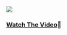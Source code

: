 <img src="https://github.com/user-attachments/assets/fede93e4-6ff1-4690-94a7-b5ce3c84096e/">
<h3><a href="https://www.youtube.com/watch?v=1fLiilnxNvk">Watch The Video</a>🚀</h3>
